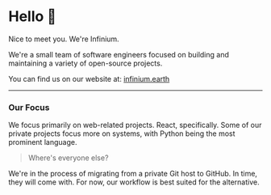 # Hello 👋

Nice to meet you. We're Infinium.

We're a small team of software engineers focused on building and maintaining a variety of open-source projects.

You can find us on our website at: [infinium.earth](https://infinium.earth)

---

### Our Focus

We focus primarily on web-related projects. React, specifically. Some of our private projects focus more on systems, with Python being the most prominent language.

> Where's everyone else?

We're in the process of migrating from a private Git host to GitHub. In time, they will come with. For now, our workflow is best suited for the alternative.
